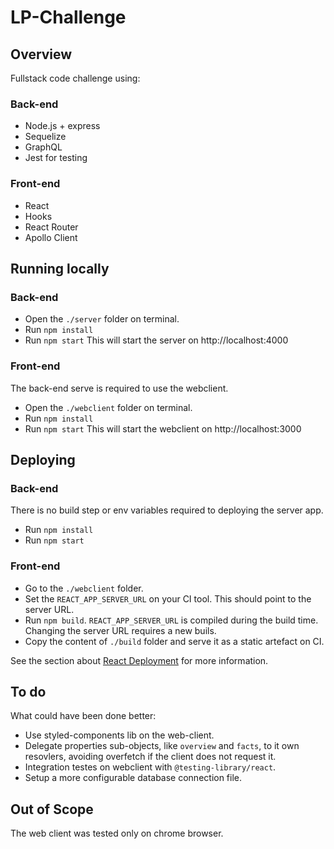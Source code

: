 # LP-Challenge

## Overview
Fullstack code challenge using:
### Back-end
- Node.js + express
- Sequelize
- GraphQL
- Jest for testing
### Front-end
- React
- Hooks
- React Router
- Apollo Client

## Running locally
### Back-end
- Open the `./server` folder on terminal.
- Run `npm install`
- Run `npm start`
This will start the server on  http://localhost:4000
### Front-end
The back-end serve is required to use the webclient.
- Open the `./webclient` folder on terminal.
- Run `npm install`
- Run `npm start`
This will start the webclient on  http://localhost:3000
## Deploying
### Back-end
There is no build step or env variables required to deploying the server app.
- Run `npm install`
- Run `npm start`
### Front-end
- Go to the `./webclient` folder.
- Set the `REACT_APP_SERVER_URL` on your CI tool. This should point to the server URL.
- Run `npm build`. `REACT_APP_SERVER_URL` is compiled during the build time. Changing the server URL requires a new buils.
- Copy the content of `./build` folder and serve it as a static artefact on CI.

See the section about [React Deployment](https://facebook.github.io/create-react-app/docs/deployment) for more information.

## To do
What could have been done better:
- Use styled-components lib on the web-client.
- Delegate properties sub-objects, like `overview` and `facts`, to it own resovlers, avoiding overfetch if the client does not request it.
- Integration testes on webclient with `@testing-library/react`.
- Setup a more configurable database connection file.

## Out of Scope
The web client was tested only on chrome browser.
